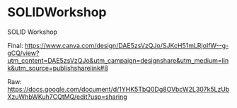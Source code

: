 # SOLIDWorkshop
SOLID Workshop

Final:
https://www.canva.com/design/DAE5zsVzQJo/SJKcH51mLRjoIfW--g-gCQ/view?utm_content=DAE5zsVzQJo&utm_campaign=designshare&utm_medium=link&utm_source=publishsharelink#8

Raw:
https://docs.google.com/document/d/1YHK5TbQ0Dg8OVbcW2L307k5LzUbXzuWhbWKuh7CQtMQ/edit?usp=sharing
